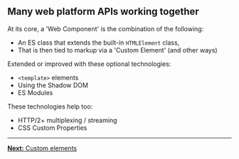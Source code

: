 ## Many web platform APIs working together

At its core, a 'Web Component' is the combination of the following:

- An ES class that extends the built-in `HTMLElement` class,
- That is then tied to markup via a 'Custom Element' (and other ways)

Extended or improved with these optional technologies:

- `<template>` elements
- Using the Shadow DOM
- ES Modules

These technologies help too:

- HTTP/2+ multiplexing / streaming
- CSS Custom Properties

---
[**Next:** Custom elements](./01-02-custom-elements.md)